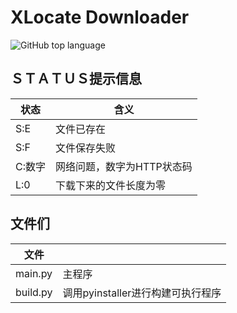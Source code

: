 # XLocate Downloader

![GitHub top language](https://img.shields.io/github/languages/top/W-Mai/XLocateDownloader?style=for-the-badge)

## ＳＴＡＴＵＳ提示信息

|  状态       | 含义        |
|  ----     | ----         |
|   S:E     |   文件已存在                   |
|   S:F     |   文件保存失败                  |
|   C:数字    |   网络问题，数字为HTTP状态码     |
|   L:0     |   下载下来的文件长度为零         |

## 文件们
| 文件    ||
| ---- | ---- |
|main.py|主程序|
|build.py|调用pyinstaller进行构建可执行程序|

